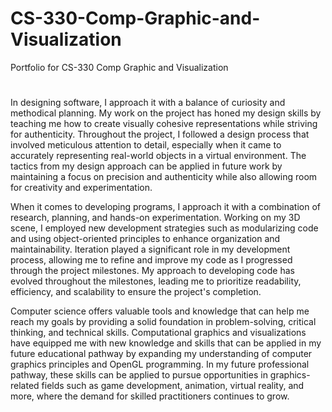 # CS-330-Comp-Graphic-and-Visualization
Portfolio for CS-330 Comp Graphic and Visualization
#
In designing software, I approach it with a balance of curiosity and methodical planning. My work on the project has honed my design skills by teaching me how to create visually cohesive representations while striving for authenticity. Throughout the project, I followed a design process that involved meticulous attention to detail, especially when it came to accurately representing real-world objects in a virtual environment. The tactics from my design approach can be applied in future work by maintaining a focus on precision and authenticity while also allowing room for creativity and experimentation.

When it comes to developing programs, I approach it with a combination of research, planning, and hands-on experimentation. Working on my 3D scene, I employed new development strategies such as modularizing code and using object-oriented principles to enhance organization and maintainability. Iteration played a significant role in my development process, allowing me to refine and improve my code as I progressed through the project milestones. My approach to developing code has evolved throughout the milestones, leading me to prioritize readability, efficiency, and scalability to ensure the project's completion.

Computer science offers valuable tools and knowledge that can help me reach my goals by providing a solid foundation in problem-solving, critical thinking, and technical skills. Computational graphics and visualizations have equipped me with new knowledge and skills that can be applied in my future educational pathway by expanding my understanding of computer graphics principles and OpenGL programming. In my future professional pathway, these skills can be applied to pursue opportunities in graphics-related fields such as game development, animation, virtual reality, and more, where the demand for skilled practitioners continues to grow.
